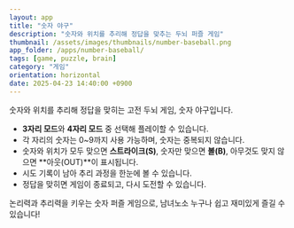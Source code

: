 ```yaml
---
layout: app
title: "숫자 야구"
description: "숫자와 위치를 추리해 정답을 맞추는 두뇌 퍼즐 게임"
thumbnail: /assets/images/thumbnails/number-baseball.png
app_folder: /apps/number-baseball/
tags: [game, puzzle, brain]
category: "게임"
orientation: horizontal
date: 2025-04-23 14:40:00 +0900
---
```


숫자와 위치를 추리해 정답을 맞히는 고전 두뇌 게임, 숫자 야구입니다.

- **3자리 모드**와 **4자리 모드** 중 선택해 플레이할 수 있습니다.
- 각 자리의 숫자는 0~9까지 사용 가능하며, 숫자는 중복되지 않습니다.
- 숫자와 위치가 모두 맞으면 **스트라이크(S)**, 숫자만 맞으면 **볼(B)**, 아무것도 맞지 않으면 **아웃(OUT)**이 표시됩니다.
- 시도 기록이 남아 추리 과정을 한눈에 볼 수 있습니다.
- 정답을 맞히면 게임이 종료되고, 다시 도전할 수 있습니다.

논리력과 추리력을 키우는 숫자 퍼즐 게임으로, 남녀노소 누구나 쉽고 재미있게 즐길 수 있습니다!
